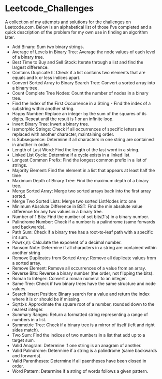 # Leetcode_Challenges
A collection of my attempts and solutions for the challenges on Leetcode.com. Below is an alphabetical list of those I've completed
and a quick description of the problem for my own use in finding an algorithm later.

- Add Binary: Sum two binary strings.
- Average of Levels in Binary Tree: Average the node values of each level of a binary tree.
- Best Time to Buy and Sell Stock: Iterate through a list and find the largest difference.
- Contains Duplicate II: Check if a list contains two elements that are equals and k or less indices apart.
- Convert Sorted Array to Binary Search Tree: Convert a sorted array into a binary tree.
- Count Complete Tree Nodes: Count the number of nodes in a binary tree.
- Find the Index of the First Occurrence in a String - Find the index of a substring within another string.
- Happy Number: Replace an integer by the sum of the squares of its digits. Repeat until the result is 1 or an infinite loop.
- Invert Binary Tree: Invert a binary tree.
- Isomorphic Strings: Check if all occurrences of specific letters are replaced with another character, maintaining order.
- Is Subsequence: Determine if all characters in one string are contained in another in order.
- Length of Last Word: Find the length of the last word in a string.
- Linked List Cycle: Determine if a cycle exists in a linked list.
- Longest Common Prefix: Find the longest common prefix in a list of strings.
- Majority Element: Find the element in a list that appears at least half the time
- Maximum Depth of Binary Tree: Find the maximum depth of a binary tree.
- Merge Sorted Array: Merge two sorted arrays back into the first array sorted.
- Merge Two Sorted Lists: Merge two sorted ListNodes into one
- Minimum Absolute Difference in BST: Find the min absolute value difference for any two values in a binary tree.
- Number of 1 Bits: Find the number of set bits(1's) in a binary number.
- Palindrome Number: Check if a number is a palindrome (same forwards and backwards).
- Path Sum: Check if a binary tree has a root-to-leaf path with a specific int sum.
- Pow(x,n): Calculate the exponent of a decimal number.
- Ransom Note: Determine if all characters in a string are contained within another string.
- Remove Duplicates from Sorted Array: Remove all duplicate values from a sorted array.
- Remove Element: Remove all occurrences of a value from an array.
- Reverse Bits: Reverse a binary number (the order, not flipping the bits).
- Roman to Integer: Convert a roman numeral to an integer.
- Same Tree: Check if two binary trees have the same structure and node values.
- Search Insert Position: Binary search for a value and return the index where it is or should be if missing.
- Sqrt(x): Approximate the square root of a number, rounded down to the nearest integer.
- Summary Ranges: Return a formatted string representing a range of numbers in a list.
- Symmetric Tree: Check if a binary tree is a mirror of itself (left and right sides match).
- Two Sum: Find the indices of two numbers in a list that add up to a target sum.
- Valid Anagram: Determine if one string is an anagram of another.
- Valid Palindrome: Determine if a string is a palindrome (same backwards and forwards).
- Valid Parentheses: Determine if all paentheses have been closed in order.
- Word Pattern: Determine if a string of words follows a given pattern.
